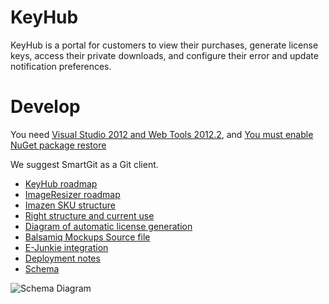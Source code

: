 # KeyHub

KeyHub is a portal for customers to view their purchases, generate license keys,
access their private downloads, and configure their error and update notification preferences.

# Develop

You need [Visual Studio 2012 and Web Tools 2012.2](http://www.hanselman.com/blog/ReleasedASPNETAndWebTools20122InContext.aspx), and [You must enable NuGet package restore](http://docs.nuget.org/docs/workflows/using-nuget-without-committing-packages)

We suggest SmartGit as a Git client.

* [KeyHub roadmap](https://github.com/imazen/keyhub/blob/master/spec/roadmap.md)
* [ImageResizer roadmap](https://github.com/imazen/keyhub/blob/master/spec/imageresizer-roadmap.md)
* [Imazen SKU structure](https://github.com/imazen/keyhub/blob/master/spec/currentuse.md)
* [Right structure and current use](https://github.com/imazen/keyhub/blob/master/spec/rights.md)
* [Diagram of automatic license generation](https://github.com/imazen/keyhub/blob/master/spec/Automatic-licenses.png)
* [Balsamiq Mockups Source file](https://github.com/imazen/keyhub/blob/master/spec/Automatic-licenses.bmml)
* [E-Junkie integration](https://github.com/imazen/keyhub/blob/master/spec/ejunkie.md)
* [Deployment notes](https://github.com/imazen/keyhub/blob/master/spec/deployment.md)
* [Schema](https://github.com/imazen/keyhub/blob/master/spec/schema.md)


![Schema Diagram](http://www.gliffy.com/pubdoc/3749127/L.png)

